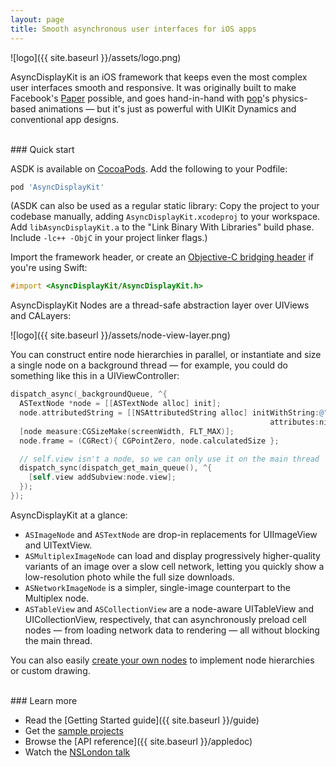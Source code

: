 ```yaml
---
layout: page
title: Smooth asynchronous user interfaces for iOS apps
---
```


![logo]({{ site.baseurl }}/assets/logo.png)

AsyncDisplayKit is an iOS framework that keeps even the most complex user
interfaces smooth and responsive.  It was originally built to make Facebook's
[Paper](https://facebook.com/paper) possible, and goes hand-in-hand with
[pop](https://github.com/facebook/pop)'s physics-based animations &mdash; but
it's just as powerful with UIKit Dynamics and conventional app designs.


<br />
### Quick start

ASDK is available on [CocoaPods](http://cocoapods.org).  Add the following to your Podfile:

```ruby
pod 'AsyncDisplayKit'
```

(ASDK can also be used as a regular static library:  Copy the project to your
codebase manually, adding `AsyncDisplayKit.xcodeproj` to your workspace.  Add
`libAsyncDisplayKit.a` to the "Link Binary With Libraries" build phase.
Include `-lc++ -ObjC` in your project linker flags.)

Import the framework header, or create an [Objective-C bridging
header](https://developer.apple.com/library/ios/documentation/swift/conceptual/buildingcocoaapps/MixandMatch.html)
if you're using Swift:

```objective-c
#import <AsyncDisplayKit/AsyncDisplayKit.h>
```

AsyncDisplayKit Nodes are a thread-safe abstraction layer over UIViews and
CALayers:

![logo]({{ site.baseurl }}/assets/node-view-layer.png)

You can construct entire node hierarchies in parallel, or instantiate and size
a single node on a background thread &mdash; for example, you could do
something like this in a UIViewController:

```objective-c
dispatch_async(_backgroundQueue, ^{
  ASTextNode *node = [[ASTextNode alloc] init];
  node.attributedString = [[NSAttributedString alloc] initWithString:@"hello!"
                                                          attributes:nil];
  [node measure:CGSizeMake(screenWidth, FLT_MAX)];
  node.frame = (CGRect){ CGPointZero, node.calculatedSize };

  // self.view isn't a node, so we can only use it on the main thread
  dispatch_sync(dispatch_get_main_queue(), ^{
    [self.view addSubview:node.view];
  });
});
```

AsyncDisplayKit at a glance:

* `ASImageNode` and `ASTextNode` are drop-in replacements for UIImageView and
  UITextView.
* `ASMultiplexImageNode` can load and display progressively higher-quality
  variants of an image over a slow cell network, letting you quickly show a
  low-resolution photo while the full size downloads.
* `ASNetworkImageNode` is a simpler, single-image counterpart to the Multiplex
  node.
* `ASTableView` and `ASCollectionView` are a node-aware UITableView and
  UICollectionView, respectively, that can asynchronously preload cell nodes
  &mdash; from loading network data to rendering &mdash; all without blocking
  the main thread.

You can also easily [create your own
nodes](https://github.com/facebook/AsyncDisplayKit/blob/master/AsyncDisplayKit/ASDisplayNode%2BSubclasses.h)
to implement node hierarchies or custom drawing.


<br />
### Learn more

* Read the [Getting Started guide]({{ site.baseurl }}/guide)
* Get the [sample projects](https://github.com/facebook/AsyncDisplayKit/tree/master/examples)
* Browse the [API reference]({{ site.baseurl }}/appledoc)
* Watch the [NSLondon talk](http://vimeo.com/103589245)
